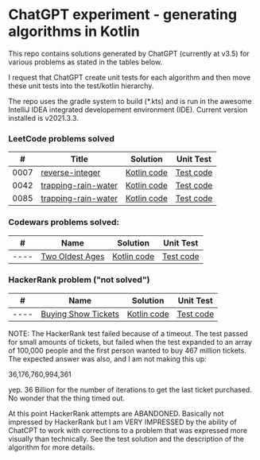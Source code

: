 # ChatGPT experiment - generating algorithms in Kotlin

This repo contains solutions generated by ChatGPT (currently at v3.5)
for various problems as stated in the tables below.

I request that ChatGPT create unit tests for each algorithm and then move
these unit tests into the test/kotlin hierarchy.

The repo uses the gradle system to build (*.kts) and is run in
the awesome IntelliJ IDEA integrated developement environment (IDE). 
Current version installed is v2021.3.3.

### LeetCode problems solved


| #    | Title                                                                                 | Solution                                                             | Unit Test                                                               |
|------|---------------------------------------------------------------------------------------|----------------------------------------------------------------------|-------------------------------------------------------------------------|
| 0007 | [reverse-integer](https://leetcode.com/problems/reverse-integer/description/)         | [Kotlin code](./src/main/kotlin/leetcode/P0007_ReverseInteger.kt)    | [Test code](./src/test/kotlin/leetcode/P0007_ReverseIntegerTest.kt)     |
| 0042 | [trapping-rain-water](https://leetcode.com/problems/trapping-rain-water/description/) | [Kotlin code](./src/main/kotlin/leetcode/P0042_TrappingRainWater.kt) | [Test code](./src/test/kotlin/leetcode/P0042_TrappingRainWaterTest.kt)  |
| 0085 | [trapping-rain-water](https://leetcode.com/problems/maximal-rectangle/description/)   | [Kotlin code](./src/main/kotlin/leetcode/P0085_MaximalRectangle.kt)  | [Test code](./src/test/kotlin/leetcode/P0085_MaximalRectangleTest.kt)   |

### Codewars problems solved:

| #    | Name                                                                             | Solution                                                   | Unit Test                                                           |
|------|----------------------------------------------------------------------------------|------------------------------------------------------------|---------------------------------------------------------------------|
| ---- | [Two Oldest Ages](https://www.codewars.com/kata/511f11d355fe575d2c000001/kotlin) | [Kotlin code](./src/main/kotlin/codeWars/TwoOldestAges.kt) | [Test code](./src/test/kotlin/codeWars/TwoOldestAgesTest.kt)        |

### HackerRank problem ("not solved")

| #    | Name                                                                                | Solution                                                         | Unit Test                                                               |
|------|-------------------------------------------------------------------------------------|------------------------------------------------------------------|-------------------------------------------------------------------------|
| ---- | [Buying Show Tickets](https://www.hackerrank.com/work/tests/356098/questions)       | [Kotlin code](./src/main/kotlin/hackerRank/BuyingShowTickets.kt) | [Test code](./src/test/kotlin/hackerRank/BuyingShowTicketsTest.kt)      |

NOTE: The HackerRank test failed because of a timeout.
The test passed for small amounts of tickets, but failed when the test expanded to an array of 100,000 people and 
the first person wanted to buy 467 million tickets.   The expected answer was also, and I am not making this up:

36,176,760,994,361

yep. 36 Billion for the number of iterations to get the last ticket purchased.   No wonder that the thing timed out.

At this point HackerRank attempts are ABANDONED.  Basically not impressed by HackerRank but I am VERY IMPRESSED by 
the ability of ChatCPT to work with corrections to a problem that was expressed more visually than technically.
See the test solution and the description of the algorithm for more details.